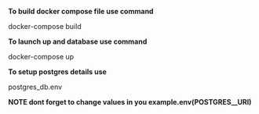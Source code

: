 **To build docker compose file use command**

docker-compose build

**To launch up and database use command** 

docker-compose up

**To setup postgres details use** 

postgres_db.env

**NOTE dont forget to change values in you example.env(POSTGRES__URI)**
